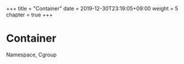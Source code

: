 +++
title = "Container"
date = 2019-12-30T23:19:05+09:00
weight = 5
chapter = true
+++

# Container

Namespace, Cgroup


